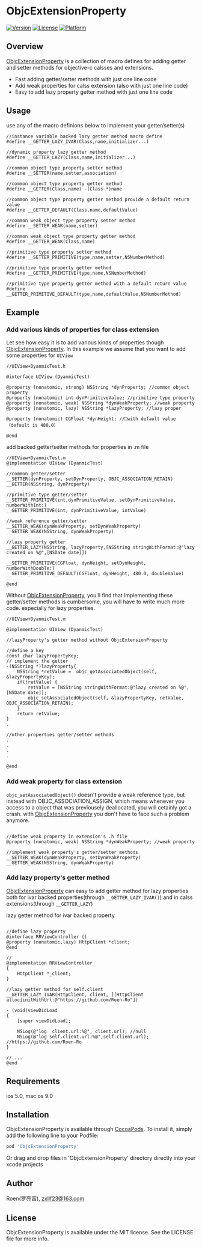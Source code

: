 # ObjcExtensionProperty

[![Version](https://img.shields.io/cocoapods/v/ObjcExtensionProperty.svg?style=flat)](https://cocoapods.org/pods/ObjcExtensionProperty)
[![License](https://img.shields.io/cocoapods/l/ObjcExtensionProperty.svg?style=flat)](https://cocoapods.org/pods/ObjcExtensionProperty)
[![Platform](https://img.shields.io/cocoapods/p/ObjcExtensionProperty.svg?style=flat)](https://cocoapods.org/pods/ObjcExtensionProperty)

## Overview
[ObjcExtensionProperty](https://github.com/Roen-Ro/ObjcExtensionProperty) is a collection of macro defines for adding getter and setter methods for objective-c calsses and extensions. 
- Fast adding getter/setter methods with just one line code
- Add weak properties for calss extension (also with just one line code)
- Easy to add lazy property getter method with just one line code

## Usage
use any of the macro definions below to implement your getter/setter(s)
```objc
//instance variable backed lazy getter method macro define
#define __GETTER_LAZY_IVAR(Class,name,initializer...)

//dynamic property lazy getter method
#define __GETTER_LAZY(Class,name,initializer...)

//common object type property setter method
#define __SETTER(name,setter,association)

//common object type property getter method
#define __GETTER(Class,name) -(Class *)name

//common object type property getter method provide a default return value
#define __GETTER_DEFAULT(Class,name,defaultValue)

//common weak object type property setter method
#define __SETTER_WEAK(name,setter)

//common weak object type property getter method
#define __GETTER_WEAK(Class,name)

//primitive type property setter method
#define __SETTER_PRIMITIVE(type,name,setter,NSNumberMethod)

//primitive type property getter method
#define __GETTER_PRIMITIVE(type,name,NSNumberMethod)

//primitive type property getter method with a default return value
#define __GETTER_PRIMITIVE_DEFAULT(type,name,defaultValue,NSNumberMethod)
```
## Example

### Add various kinds of properties for class extension
Let see how easy it is to add various kinds of properties though [ObjcExtensionProperty](https://github.com/Roen-Ro/ObjcExtensionProperty). In this example we assume that you want to add some properties for `UIView`

```objc
//UIView+DyanmicTest.h

@interface UIView (DyanmicTest)

@property (nonatomic, strong) NSString *dynProperty; //common object property
@property (nonatomic) int dynPrimitiveValue; //primitive type property
@property (nonatomic, weak) NSString *dynWeakProperty; //weak property
@property (nonatomic, lazy) NSString *lazyProperty; //lazy proper

@property (nonatomic) CGFloat *dynHeight; //with default value（default is 480.0）

@end
```
add backed getter/setter methods for properties in .m file 
```objc
//UIView+DyanmicTest.m
@implementation UIView (DyanmicTest)

//common getter/setter
__SETTER(dynProperty, setDynProperty, OBJC_ASSOCIATION_RETAIN)
__GETTER(NSString, dynProperty)

//primitive type getter/setter
__SETTER_PRIMITIVE(int,dynPrimitiveValue, setDynPrimitiveValue, numberWithInt:)
__GETTER_PRIMITIVE(int, dynPrimitiveValue, intValue)

//weak reference getter/setter
__SETTER_WEAK(dynWeakProperty, setDynWeakProperty)
__GETTER_WEAK(NSString, dynWeakProperty)

//lazy property getter
__GETTER_LAZY(NSString, lazyProperty,[NSString stringWithFormat:@"lazy created on %@",[NSDate date]])

__SETTER_PRIMITIVE(CGFloat, dynHeight, setDynHeight, numberWithDouble:)
__GETTER_PRIMITIVE_DEFAULT(CGFloat, dynHeight, 480.0, doubleValue)

@end
```
Without [ObjcExtensionProperty](https://github.com/Roen-Ro/ObjcExtensionProperty), you'll find that implementing these getter/setter methods is cumbersome, you will have to write much more code. especially for lazy properties.

```objc
//UIView+DyanmicTest.m

@implementation UIView (DyanmicTest)

//lazyProperty's getter method without ObjcExtensionProperty

//define a key
const char lazyPropertyKey;
// implement the getter
-(NSString *)lazyProperty{
    NSString *retValue =  objc_getAssociatedObject(self, &lazyPropertyKey);
    if(!retValue) {
        retValue = [NSString stringWithFormat:@"lazy created on %@",[NSDate date]];
        objc_setAssociatedObject(self, &lazyPropertyKey, retValue, OBJC_ASSOCIATION_RETAIN);
    }
    return retValue;
}
.

//other properties getter/setter methods
.
.
.
.

@end
```

### Add weak property for class extension
`objc_setAssociatedObject()` doesn't provide a weak reference type, but instead with OBJC_ASSOCIATION_ASSIGN, which means whenever you access to a object that was previousely deallocated, you will cetainly got a crash. with [ObjcExtensionProperty](https://github.com/Roen-Ro/ObjcExtensionProperty) you don't have to face such a problem anymore.

```objc

//define weak property in extension's .h file
@property (nonatomic, weak) NSString *dynWeakProperty; //weak property

//implement weak property's getter/setter methods
__SETTER_WEAK(dynWeakProperty, setDynWeakProperty)
__GETTER_WEAK(NSString, dynWeakProperty)

```

### Add lazy property's getter method
[ObjcExtensionProperty](https://github.com/Roen-Ro/ObjcExtensionProperty) can easy to add getter method for lazy properties both for ivar backed properties(through `__GETTER_LAZY_IVAR()`) and in calss extensions(through `__GETTER_LAZY`)

lazy getter method for ivar backed property
```objc

//define lazy property
@interface RRViewController ()
@property (nonatomic,lazy) HttpClient *client;
@end

//
@implementation RRViewController
{
    HttpClient *_client;
}

//lazy getter method for self.client
__GETTER_LAZY_IVAR(HttpClient, client, [[HttpClient alloc]initWithUrl:@"https://github.com/Roen-Ro"])

- (void)viewDidLoad
{
    [super viewDidLoad];
    
    NSLog(@"log _client.url:%@",_client.url); //null 
    NSLog(@"log self.client.url:%@",self.client.url); //https://github.com/Roen-Ro
}

//....
@end

```

## Requirements 
ios 5.0, mac os 9.0

## Installation

ObjcExtensionProperty is available through [CocoaPods](https://cocoapods.org). To install
it, simply add the following line to your Podfile:

```ruby
pod 'ObjcExtensionProperty'
```
Or drag and drop files in 'ObjcExtensionProperty' directory directly into your xcode projects


## Author

Roen(罗亮富), zxllf23@163.com

## License

ObjcExtensionProperty is available under the MIT license. See the LICENSE file for more info.
